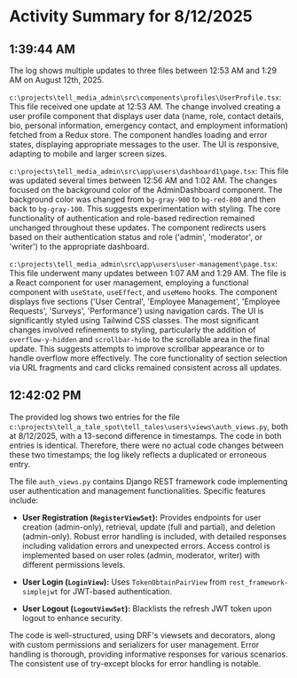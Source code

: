 # Activity Summary for 8/12/2025

## 1:39:44 AM
The log shows multiple updates to three files between 12:53 AM and 1:29 AM on August 12th, 2025.

`c:\projects\tell_media_admin\src\components\profiles\UserProfile.tsx`: This file received one update at 12:53 AM.  The change involved creating a user profile component that displays user data (name, role, contact details, bio, personal information, emergency contact, and employment information) fetched from a Redux store.  The component handles loading and error states, displaying appropriate messages to the user.  The UI is responsive, adapting to mobile and larger screen sizes.

`c:\projects\tell_media_admin\src\app\users\dashboard1\page.tsx`: This file was updated several times between 12:56 AM and 1:02 AM.  The changes focused on the background color of the AdminDashboard component.  The background color was changed from `bg-gray-900` to `bg-red-800` and then back to `bg-gray-100`. This suggests experimentation with styling. The core functionality of authentication and role-based redirection remained unchanged throughout these updates.  The component redirects users based on their authentication status and role ('admin', 'moderator', or 'writer') to the appropriate dashboard.


`c:\projects\tell_media_admin\src\app\users\user-management\page.tsx`:  This file underwent many updates between 1:07 AM and 1:29 AM. The file is a React component for user management, employing a functional component with `useState`, `useEffect`, and `useMemo` hooks. The component displays five sections ('User Central', 'Employee Management', 'Employee Requests', 'Surveys', 'Performance') using navigation cards. The UI is significantly styled using Tailwind CSS classes.  The most significant changes involved refinements to styling, particularly the addition of `overflow-y-hidden` and `scrollbar-hide` to the scrollable area in the final update.  This suggests attempts to improve scrollbar appearance or to handle overflow more effectively.  The core functionality of section selection via URL fragments and card clicks remained consistent across all updates.


## 12:42:02 PM
The provided log shows two entries for the file `c:\projects\tell_a_tale_spot\tell_tales\users\views\auth_views.py`, both at 8/12/2025, with a 13-second difference in timestamps.  The code in both entries is identical.  Therefore, there were no actual code changes between these two timestamps; the log likely reflects a duplicated or erroneous entry.


The file `auth_views.py` contains Django REST framework code implementing user authentication and management functionalities.  Specific features include:

* **User Registration (`RegisterViewSet`):**  Provides endpoints for user creation (admin-only), retrieval, update (full and partial), and deletion (admin-only).  Robust error handling is included, with detailed responses including validation errors and unexpected errors.  Access control is implemented based on user roles (admin, moderator, writer) with different permissions levels.

* **User Login (`LoginView`):** Uses `TokenObtainPairView` from `rest_framework-simplejwt` for JWT-based authentication.

* **User Logout (`LogoutViewSet`):** Blacklists the refresh JWT token upon logout to enhance security.

The code is well-structured, using DRF's viewsets and decorators, along with custom permissions and serializers for user management.  Error handling is thorough, providing informative responses for various scenarios.  The consistent use of try-except blocks for error handling is notable.
